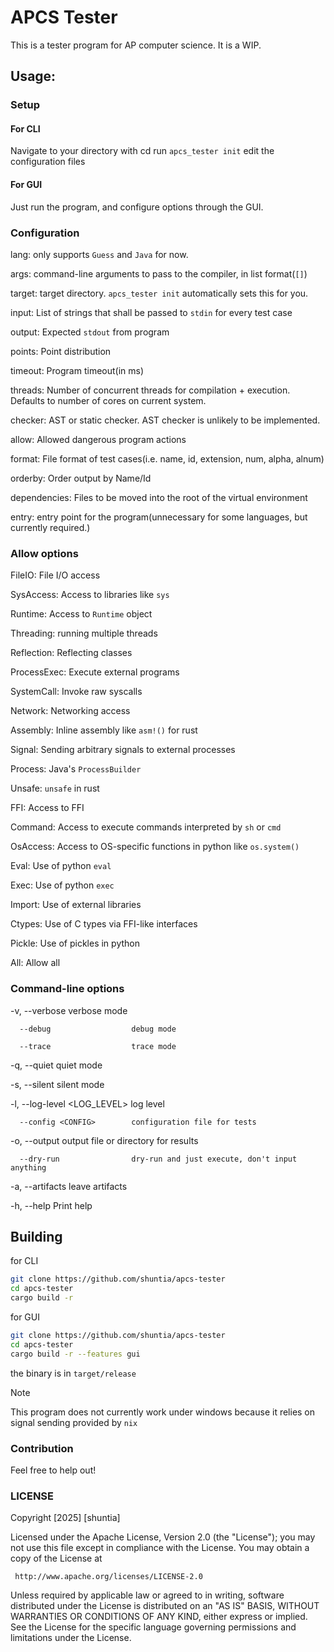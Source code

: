 # APCS Tester

This is a tester program for AP computer science. It is a WIP.

## Usage:

### Setup

#### For CLI

Navigate to your directory with cd
run `apcs_tester init`
edit the configuration files

#### For GUI

Just run the program, and configure options through the GUI.

### Configuration

lang: only supports `Guess` and `Java` for now.

args: command-line arguments to pass to the compiler, in list format(`[]`)

target: target directory. `apcs_tester init` automatically sets this for you.

input: List of strings that shall be passed to `stdin` for every test case

output: Expected `stdout` from program

points: Point distribution

timeout: Program timeout(in ms)

threads: Number of concurrent threads for compilation + execution. Defaults to number of cores on current system.

checker: AST or static checker. AST checker is unlikely to be implemented.

allow: Allowed dangerous program actions

format: File format of test cases(i.e. name, id, extension, num, alpha, alnum)

orderby: Order output by Name/Id

dependencies: Files to be moved into the root of the virtual environment

entry: entry point for the program(unnecessary for some languages, but currently required.)

### Allow options

FileIO: File I/O access

SysAccess: Access to libraries like `sys`

Runtime: Access to `Runtime` object

Threading: running multiple threads

Reflection: Reflecting classes

ProcessExec: Execute external programs

SystemCall: Invoke raw syscalls

Network: Networking access

Assembly: Inline assembly like `asm!()` for rust

Signal: Sending arbitrary signals to external processes

Process: Java's `ProcessBuilder`

Unsafe: `unsafe` in rust

FFI: Access to FFI

Command: Access to execute commands interpreted by `sh` or `cmd`

OsAccess: Access to OS-specific functions in python like `os.system()`

Eval: Use of python `eval`

Exec: Use of python `exec`

Import: Use of external libraries

Ctypes: Use of C types via FFI-like interfaces

Pickle: Use of pickles in python

All: Allow all


### Command-line options

  -v, --verbose                verbose mode

      --debug                  debug mode

      --trace                  trace mode

  -q, --quiet                  quiet mode

  -s, --silent                 silent mode

  -l, --log-level <LOG_LEVEL>  log level

      --config <CONFIG>        configuration file for tests

  -o, --output <OUTPUT>        output file or directory for results

      --dry-run                dry-run and just execute, don't input anything

  -a, --artifacts              leave artifacts

  -h, --help                   Print help

## Building

for CLI

```bash
git clone https://github.com/shuntia/apcs-tester
cd apcs-tester
cargo build -r
```

for GUI
```bash
git clone https://github.com/shuntia/apcs-tester
cd apcs-tester
cargo build -r --features gui
```

the binary is in `target/release`

> [!NOTE]
> This program does not currently work under windows because it relies on signal sending provided by `nix`

### Contribution

Feel free to help out!

### LICENSE

   Copyright [2025] [shuntia]

   Licensed under the Apache License, Version 2.0 (the "License");
   you may not use this file except in compliance with the License.
   You may obtain a copy of the License at

     http://www.apache.org/licenses/LICENSE-2.0

   Unless required by applicable law or agreed to in writing, software
   distributed under the License is distributed on an "AS IS" BASIS,
   WITHOUT WARRANTIES OR CONDITIONS OF ANY KIND, either express or implied.
   See the License for the specific language governing permissions and
   limitations under the License.

